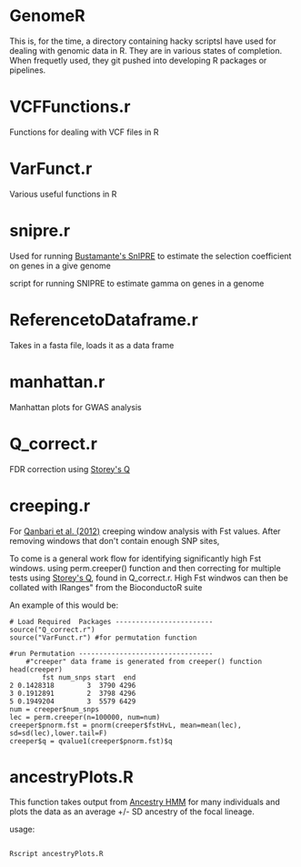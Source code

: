 GenomeR
=======
This is, for the time, a directory containing hacky scriptsI have used for dealing with genomic data in R. They are in various states of completion. When frequetly used, they git pushed into developing R packages or pipelines. 

# VCFFunctions.r 
Functions for dealing with VCF files in R

# VarFunct.r
Various useful functions in R

# snipre.r 
Used for running [Bustamante's SnIPRE](http://journals.plos.org/ploscompbiol/article?id=10.1371/journal.pcbi.1002806) to estimate the selection coefficient on genes in a give genome

script for running SNIPRE to estimate gamma on genes in a genome

# ReferencetoDataframe.r
Takes in a fasta file, loads it as a data frame

# manhattan.r
Manhattan plots for GWAS analysis

# Q_correct.r
FDR correction using [Storey's Q](http://www.genomine.org/papers/directfdr.pdf)

# creeping.r
For [Qanbari et al. (2012)](http://journals.plos.org/plosone/article?id=10.1371/journal.pone.0049525) creeping window analysis with Fst values. After removing windows that don't contain enough SNP sites, 


To come is a general work flow for identifying significantly high Fst windows. using perm.creeper() function and then correcting for multiple tests using [Storey's Q](http://www.genomine.org/papers/directfdr.pdf), found in Q_correct.r.  High Fst windwos can then be collated with IRanges" from the BioconductoR suite

An example of this would be:

<pre><code># Load Required  Packages ------------------------
source("Q_correct.r")
source("VarFunct.r") #for permutation function
	
#run Permutation --------------------------------- 	
	#"creeper" data frame is generated from creeper() function
head(creeper)
        fst num_snps start  end
2 0.1428318        3  3790 4296
3 0.1912891        2  3798 4296
5 0.1949204        3  5579 6429
num = creeper$num_snps
lec = perm.creeper(n=100000, num=num)
creeper$pnorm.fst = pnorm(creeper$fstHvL, mean=mean(lec), sd=sd(lec),lower.tail=F)
creeper$q = qvalue1(creeper$pnorm.fst)$q
</code></pre>

# ancestryPlots.R 

This function takes output from [Ancestry HMM](http://biorxiv.org/content/early/2016/07/15/064238) for many individuals and plots the data as an average +/- SD ancestry of the focal lineage. 

usage: 
<pre><code>
Rscript ancestryPlots.R <FILE1 .ahmm.maxpost>
</code></pre>




